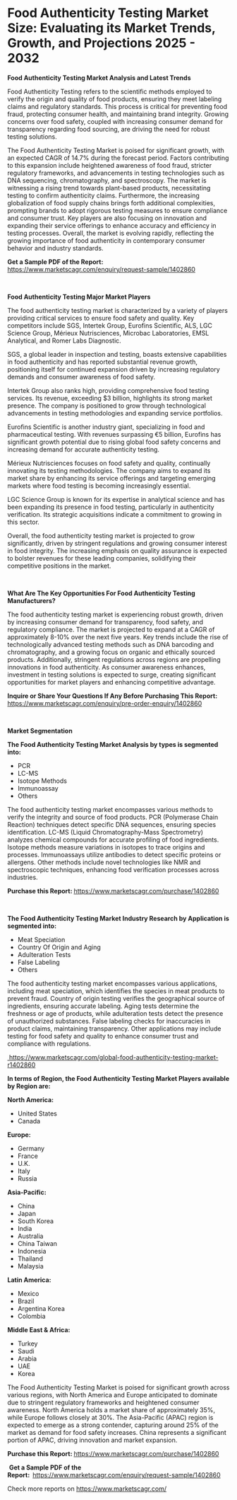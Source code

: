 <p><h1>Food Authenticity Testing Market Size: Evaluating its Market Trends, Growth, and Projections 2025 - 2032</h1></p><p><strong>Food Authenticity Testing Market Analysis and Latest Trends</strong></p>
<p><p>Food Authenticity Testing refers to the scientific methods employed to verify the origin and quality of food products, ensuring they meet labeling claims and regulatory standards. This process is critical for preventing food fraud, protecting consumer health, and maintaining brand integrity. Growing concerns over food safety, coupled with increasing consumer demand for transparency regarding food sourcing, are driving the need for robust testing solutions.</p><p>The Food Authenticity Testing Market is poised for significant growth, with an expected CAGR of 14.7% during the forecast period. Factors contributing to this expansion include heightened awareness of food fraud, stricter regulatory frameworks, and advancements in testing technologies such as DNA sequencing, chromatography, and spectroscopy. The market is witnessing a rising trend towards plant-based products, necessitating testing to confirm authenticity claims. Furthermore, the increasing globalization of food supply chains brings forth additional complexities, prompting brands to adopt rigorous testing measures to ensure compliance and consumer trust. Key players are also focusing on innovation and expanding their service offerings to enhance accuracy and efficiency in testing processes. Overall, the market is evolving rapidly, reflecting the growing importance of food authenticity in contemporary consumer behavior and industry standards.</p></p>
<p><strong>Get a Sample PDF of the Report:&nbsp;</strong> <a href="https://www.marketscagr.com/enquiry/request-sample/1402860?utm_campaign=1920&utm_medium=2&utm_source=Github&utm_content=ia&utm_term=12012025&utm_id=food-authenticity-testing">https://www.marketscagr.com/enquiry/request-sample/1402860</a></p>
<p>&nbsp;</p>
<p><strong>Food Authenticity Testing Major Market Players</strong></p>
<p><p>The food authenticity testing market is characterized by a variety of players providing critical services to ensure food safety and quality. Key competitors include SGS, Intertek Group, Eurofins Scientific, ALS, LGC Science Group, Mérieux Nutrisciences, Microbac Laboratories, EMSL Analytical, and Romer Labs Diagnostic.</p><p>SGS, a global leader in inspection and testing, boasts extensive capabilities in food authenticity and has reported substantial revenue growth, positioning itself for continued expansion driven by increasing regulatory demands and consumer awareness of food safety.</p><p>Intertek Group also ranks high, providing comprehensive food testing services. Its revenue, exceeding $3 billion, highlights its strong market presence. The company is positioned to grow through technological advancements in testing methodologies and expanding service portfolios.</p><p>Eurofins Scientific is another industry giant, specializing in food and pharmaceutical testing. With revenues surpassing €5 billion, Eurofins has significant growth potential due to rising global food safety concerns and increasing demand for accurate authenticity testing.</p><p>Mérieux Nutrisciences focuses on food safety and quality, continually innovating its testing methodologies. The company aims to expand its market share by enhancing its service offerings and targeting emerging markets where food testing is becoming increasingly essential.</p><p>LGC Science Group is known for its expertise in analytical science and has been expanding its presence in food testing, particularly in authenticity verification. Its strategic acquisitions indicate a commitment to growing in this sector.</p><p>Overall, the food authenticity testing market is projected to grow significantly, driven by stringent regulations and growing consumer interest in food integrity. The increasing emphasis on quality assurance is expected to bolster revenues for these leading companies, solidifying their competitive positions in the market.</p></p>
<p>&nbsp;</p>
<p><strong>What Are The Key Opportunities For Food Authenticity Testing Manufacturers?</strong></p>
<p><p>The food authenticity testing market is experiencing robust growth, driven by increasing consumer demand for transparency, food safety, and regulatory compliance. The market is projected to expand at a CAGR of approximately 8-10% over the next five years. Key trends include the rise of technologically advanced testing methods such as DNA barcoding and chromatography, and a growing focus on organic and ethically sourced products. Additionally, stringent regulations across regions are propelling innovations in food authenticity. As consumer awareness enhances, investment in testing solutions is expected to surge, creating significant opportunities for market players and enhancing competitive advantage.</p></p>
<p><strong>Inquire or Share Your Questions If Any Before Purchasing This Report:</strong> <a href="https://www.marketscagr.com/enquiry/pre-order-enquiry/1402860?utm_campaign=1920&utm_medium=2&utm_source=Github&utm_content=ia&utm_term=12012025&utm_id=food-authenticity-testing">https://www.marketscagr.com/enquiry/pre-order-enquiry/1402860</a></p>
<p>&nbsp;</p>
<p><strong>Market Segmentation</strong></p>
<p><strong>The Food Authenticity Testing Market Analysis by types is segmented into:</strong></p>
<p><ul><li>PCR</li><li>LC-MS</li><li>Isotope Methods</li><li>Immunoassay</li><li>Others</li></ul></p>
<p><p>The food authenticity testing market encompasses various methods to verify the integrity and source of food products. PCR (Polymerase Chain Reaction) techniques detect specific DNA sequences, ensuring species identification. LC-MS (Liquid Chromatography-Mass Spectrometry) analyzes chemical compounds for accurate profiling of food ingredients. Isotope methods measure variations in isotopes to trace origins and processes. Immunoassays utilize antibodies to detect specific proteins or allergens. Other methods include novel technologies like NMR and spectroscopic techniques, enhancing food verification processes across industries.</p></p>
<p><strong>Purchase this Report:&nbsp;</strong><a href="https://www.marketscagr.com/purchase/1402860?utm_campaign=1920&utm_medium=2&utm_source=Github&utm_content=ia&utm_term=12012025&utm_id=food-authenticity-testing">https://www.marketscagr.com/purchase/1402860</a></p>
<p>&nbsp;</p>
<p><strong>The Food Authenticity Testing Market Industry Research by Application is segmented into:</strong></p>
<p><ul><li>Meat Speciation</li><li>Country Of Origin and Aging</li><li>Adulteration Tests</li><li>False Labeling</li><li>Others</li></ul></p>
<p><p>The food authenticity testing market encompasses various applications, including meat speciation, which identifies the species in meat products to prevent fraud. Country of origin testing verifies the geographical source of ingredients, ensuring accurate labeling. Aging tests determine the freshness or age of products, while adulteration tests detect the presence of unauthorized substances. False labeling checks for inaccuracies in product claims, maintaining transparency. Other applications may include testing for food safety and quality to enhance consumer trust and compliance with regulations.</p></p>
<p><a href="https://www.marketscagr.com/global-food-authenticity-testing-market-r1402860?utm_campaign=1920&utm_medium=2&utm_source=Github&utm_content=ia&utm_term=12012025&utm_id=food-authenticity-testing">&nbsp;https://www.marketscagr.com/global-food-authenticity-testing-market-r1402860</a></p>
<p><strong>In terms of Region, the Food Authenticity Testing Market Players available by Region are:</strong></p>
<p>
    <p> <strong> North America: </strong>
        <ul>
            <li>United States</li>
            <li>Canada</li>
        </ul>
        </p> 
    <p> <strong> Europe: </strong>
        <ul>
            <li>Germany</li>
            <li>France</li>
            <li>U.K.</li>
            <li>Italy</li>
            <li>Russia</li>
        </ul>
        </p> 
    <p> <strong> Asia-Pacific: </strong>
        <ul>
            <li>China</li>
            <li>Japan</li>
            <li>South Korea</li>
            <li>India</li>
            <li>Australia</li>
            <li>China Taiwan</li>
            <li>Indonesia</li>
            <li>Thailand</li>
            <li>Malaysia</li>
        </ul>
        </p> 
    <p> <strong> Latin America: </strong>
        <ul>
            <li>Mexico</li>
            <li>Brazil</li>
            <li>Argentina Korea</li>
            <li>Colombia</li>
        </ul>
        </p> 
    <p> <strong> Middle East & Africa: </strong>
        <ul>
            <li>Turkey</li>
            <li>Saudi</li>
            <li>Arabia</li>
            <li>UAE</li>
            <li>Korea</li>
        </ul>
    </p>
    </p>
<p><p>The Food Authenticity Testing Market is poised for significant growth across various regions, with North America and Europe anticipated to dominate due to stringent regulatory frameworks and heightened consumer awareness. North America holds a market share of approximately 35%, while Europe follows closely at 30%. The Asia-Pacific (APAC) region is expected to emerge as a strong contender, capturing around 25% of the market as demand for food safety increases. China represents a significant portion of APAC, driving innovation and market expansion.</p></p>
<p><strong>Purchase this Report: </strong><a href="https://www.marketscagr.com/purchase/1402860?utm_campaign=1920&utm_medium=2&utm_source=Github&utm_content=ia&utm_term=12012025&utm_id=food-authenticity-testing">https://www.marketscagr.com/purchase/1402860</a></p>
<p>&nbsp;<strong>Get a Sample PDF of the Report:&nbsp;&nbsp;</strong><a href="https://www.marketscagr.com/enquiry/request-sample/1402860?utm_campaign=1920&utm_medium=2&utm_source=Github&utm_content=ia&utm_term=12012025&utm_id=food-authenticity-testing">https://www.marketscagr.com/enquiry/request-sample/1402860</a></p>
<p><strong></strong></p>
<p>Check more reports on <a href="https://www.marketscagr.com/?utm_campaign=1920&utm_medium=2&utm_source=Github&utm_content=ia&utm_term=12012025&utm_id=food-authenticity-testing">https://www.marketscagr.com/</a></p>